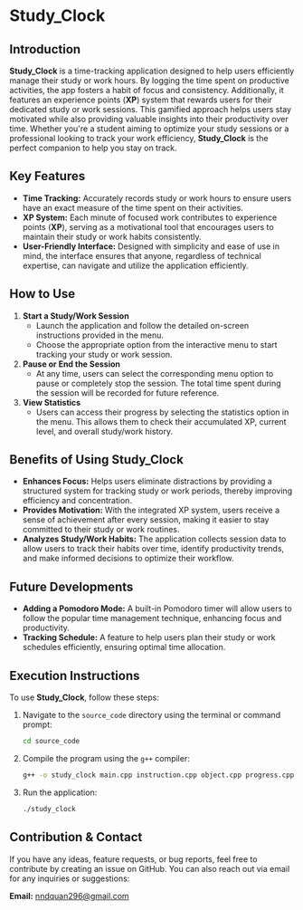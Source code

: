 # Study_Clock

## Introduction

**Study_Clock** is a time-tracking application designed to help users efficiently manage their study or work hours. By logging the time spent on productive activities, the app fosters a habit of focus and consistency. Additionally, it features an experience points (**XP**) system that rewards users for their dedicated study or work sessions. This gamified approach helps users stay motivated while also providing valuable insights into their productivity over time. Whether you're a student aiming to optimize your study sessions or a professional looking to track your work efficiency, **Study_Clock** is the perfect companion to help you stay on track.

## Key Features

- **Time Tracking:** Accurately records study or work hours to ensure users have an exact measure of the time spent on their activities.
- **XP System:** Each minute of focused work contributes to experience points (**XP**), serving as a motivational tool that encourages users to maintain their study or work habits consistently.
- **User-Friendly Interface:** Designed with simplicity and ease of use in mind, the interface ensures that anyone, regardless of technical expertise, can navigate and utilize the application efficiently.

## How to Use

1. **Start a Study/Work Session**
   - Launch the application and follow the detailed on-screen instructions provided in the menu.
   - Choose the appropriate option from the interactive menu to start tracking your study or work session.
2. **Pause or End the Session**
   - At any time, users can select the corresponding menu option to pause or completely stop the session. The total time spent during the session will be recorded for future reference.
3. **View Statistics**
   - Users can access their progress by selecting the statistics option in the menu. This allows them to check their accumulated XP, current level, and overall study/work history.

## Benefits of Using Study_Clock

- **Enhances Focus:** Helps users eliminate distractions by providing a structured system for tracking study or work periods, thereby improving efficiency and concentration.
- **Provides Motivation:** With the integrated XP system, users receive a sense of achievement after every session, making it easier to stay committed to their study or work routines.
- **Analyzes Study/Work Habits:** The application collects session data to allow users to track their habits over time, identify productivity trends, and make informed decisions to optimize their workflow.

## Future Developments

- **Adding a Pomodoro Mode:** A built-in Pomodoro timer will allow users to follow the popular time management technique, enhancing focus and productivity.
- **Tracking Schedule:** A feature to help users plan their study or work schedules efficiently, ensuring optimal time allocation.

## Execution Instructions

To use **Study_Clock**, follow these steps:

1. Navigate to the `source_code` directory using the terminal or command prompt:
   ```sh
   cd source_code
   ```
2. Compile the program using the `g++` compiler:
   ```sh
   g++ -o study_clock main.cpp instruction.cpp object.cpp progress.cpp
   ```
3. Run the application:
   ```sh
   ./study_clock
   ```

## Contribution & Contact

If you have any ideas, feature requests, or bug reports, feel free to contribute by creating an issue on GitHub. You can also reach out via email for any inquiries or suggestions:

**Email:** nndquan296@gmail.com

